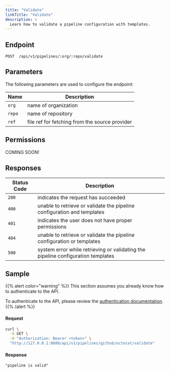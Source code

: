 ```yaml
---
title: "Validate"
linkTitle: "Validate"
description: >
  Learn how to validate a pipeline configuration with templates.
---
```


## Endpoint

```
POST  /api/v1/pipelines/:org/:repo/validate
```

## Parameters

The following parameters are used to configure the endpoint:

| Name   | Description          |
| ------ | -------------------- |
| `org`  | name of organization |
| `repo` | name of repository   |
| `ref`   | file ref for fetching from the source provider   |

## Permissions

COMING SOON!

## Responses

| Status Code | Description                                         |
| ----------- | --------------------------------------------------- |
| `200`       | indicates the request has succeeded                 |
| `400`       | unable to retrieve or validate the pipeline configuration and templates |
| `401`       | indicates the user does not have proper permissions |
| `404`       | unable to retrieve or validate the pipeline configuration or templates |
| `500`       | system error while retrieving or validating the pipeline configuration templates |

## Sample

{{% alert color="warning" %}}
This section assumes you already know how to authenticate to the API.

To authenticate to the API, please review the [authentication documentation](/docs/reference/api/authentication/).
{{% /alert %}}

#### Request

```sh
curl \
  -X GET \
  -H "Authorization: Bearer <token>" \
  "http://127.0.0.1:8080/api/v1/pipelines/github/octocat/validate"
```

#### Response

```
"pipeline is valid"
```